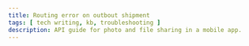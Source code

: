 ```yaml
---
title: Routing error on outbout shipment
tags: [ tech writing, kb, troubleshooting ]
description: API guide for photo and file sharing in a mobile app.  
---
```


